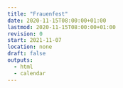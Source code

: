 ```yaml
---
title: "Frauenfest"
date: 2020-11-15T08:00:00+01:00
lastmod: 2020-11-15T08:00:00+01:00
revision: 0
start: 2021-11-07
location: none
draft: false
outputs:
  - html
  - calendar
---
```

